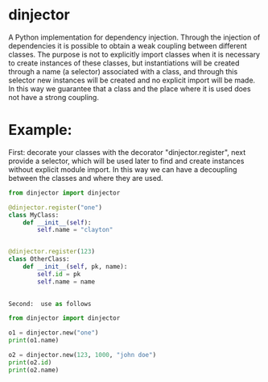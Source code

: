# dinjector
A Python implementation for dependency injection. Through the injection of dependencies it is possible to obtain a weak coupling between different classes. The purpose is not to explicitly import classes when it is necessary to create instances of these classes, but instantiations will be created through a name (a selector) associated with a class, and through this selector new instances will be created and no explicit import will be made. In this way we guarantee that a class and the place where it is used does not have a strong coupling.


# Example:    

First: decorate your classes with the decorator "dinjector.register", next provide a selector, which will be used 
later to find and create instances without explicit module import. In this way we can have a decoupling 
between the classes and where they are used.

```python
from dinjector import dinjector

@dinjector.register("one")
class MyClass:
    def __init__(self):
        self.name = "clayton"


@dinjector.register(123)
class OtherClass:
    def __init__(self, pk, name):
        self.id = pk
        self.name = name

       
Second:  use as follows

from dinjector import dinjector

o1 = dinjector.new("one")
print(o1.name)

o2 = dinjector.new(123, 1000, "john doe")
print(o2.id)
print(o2.name)
```